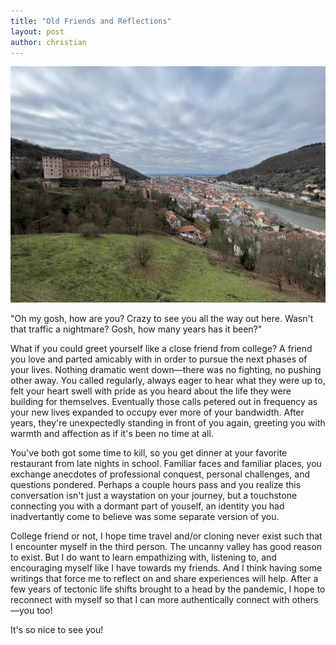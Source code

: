 ```yaml
---
title: "Old Friends and Reflections"
layout: post
author: christian
---
```


![Heidelberg Castle](/assets/heidelberg.jpg)

"Oh my gosh, how are you? Crazy to see you all the way out here. Wasn't that traffic a nightmare? Gosh, how many years has it been?"

What if you could greet yourself like a close friend from college? A friend you love and parted amicably with in order to pursue the next phases of your lives. Nothing dramatic went down—there was no fighting, no pushing other away. You called regularly, always eager to hear what they were up to, felt your heart swell with pride as you heard about the life they were building for themselves. Eventually those calls petered out in frequency as your new lives expanded to occupy ever more of your bandwidth. After years, they're unexpectedly standing in front of you again, greeting you with warmth and affection as if it's been no time at all. 


You've both got some time to kill, so you get dinner at your favorite restaurant from late nights in school. Familiar faces and familiar places, you exchange anecdotes of professional conquest, personal challenges, and questions pondered. Perhaps a couple hours pass and you realize this conversation isn't just a waystation on your journey, but a touchstone connecting you with a dormant part of youself, an identity you had inadvertantly come to believe was some separate version of you. 

College friend or not, I hope time travel and/or cloning never exist such that I encounter myself in the third person. The uncanny valley has good reason to exist. But I do want to learn empathizing with, listening to, and encouraging myself like I have towards my friends. And I think having some writings that force me to reflect on and share experiences will help. After a few years of tectonic life shifts brought to a head by the pandemic, I hope to reconnect with myself so that I can more authentically connect with others—you too!

It's so nice to see you!
